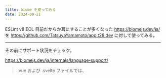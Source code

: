 ```yaml
---
title: biome を使ってみる
date: 2024-09-21
---
```


ESLint v8 EOL 目前だからか耳にすることが多くなった https://biomejs.dev/ja/ を https://github.com/TatsuyaYamamoto/app.t28.dev に対して使ってみる。

---

その前にサポート状況をチェック。

https://biomejs.dev/ja/internals/language-support/

> .vue および .svelte ファイルでは、<script>タグ部分のみがサポートされています。

template, script tag に対してせめて format だけでも動作してくれないと導入は厳しいな...。

---

```shell
pnpm add --save-dev --save-exact @biomejs/biome
```

```shell
( '8')   < $ pnpm biome init

Welcome to Biome! Let's get you started...

Files created

  - biome.json
    Your project configuration. See https://biomejs.dev/reference/configuration

Next Steps

  1. Setup an editor extension
     Get live errors as you type and format when you save.
     Learn more at https://biomejs.dev/guides/integrate-in-editor/

  2. Try a command
     biome check  checks formatting, import sorting, and lint rules.
     biome --help displays the available commands.

  3. Migrate from ESLint and Prettier
     biome migrate eslint   migrates your ESLint configuration to Biome.
     biome migrate prettier migrates your Prettier configuration to Biome.

  4. Read the documentation
     Find guides and documentation at https://biomejs.dev/guides/getting-started/

  5. Get involved with the community
     Ask questions and contribute on GitHub: https://github.com/biomejs/biome
     Seek for help on Discord: https://discord.gg/BypW39g6Yc
```

出力された設定ファイルが 👇️。[ドキュメントと違うな〜](https://biomejs.dev/ja/guides/getting-started/#%E8%A8%AD%E5%AE%9A)環境毎にふるまいが違うのかな〜と思っていたら、
[ここに書いてあるデフォルトの設定](https://biomejs.dev/ja/guides/configure-biome/#%E3%83%87%E3%83%95%E3%82%A9%E3%83%AB%E3%83%88%E3%81%AE%E8%A8%AD%E5%AE%9A) の通りだった。

```shell
( '8')   < $ cat biome.json
{
	"$schema": "https://biomejs.dev/schemas/1.9.2/schema.json",
	"vcs": {
		"enabled": false,
		"clientKind": "git",
		"useIgnoreFile": false
	},
	"files": {
		"ignoreUnknown": false,
		"ignore": []
	},
	"formatter": {
		"enabled": true,
		"indentStyle": "tab"
	},
	"organizeImports": {
		"enabled": true
	},
	"linter": {
		"enabled": true,
		"rules": {
			"recommended": true
		}
	},
	"javascript": {
		"formatter": {
			"quoteStyle": "double"
		}
	}
}

```

---

とりあえず実行してみる

```shell
$ biome check

(...)

Skipped 59 suggested fixes.
If you wish to apply the suggested (unsafe) fixes, use the command biome check --fix --unsafe

The number of diagnostics exceeds the number allowed by Biome.
Diagnostics not shown: 23590.
Checked 165 files in 965ms. No fixes applied.
Found 399 errors.
check ━━━━━━━━━━━━━━━━━━━━━━━━━━━━━━━━━━━━━━━━━━━━━━━━━━━━━━━━━━━━━━━━━━━━━━━━━━━━━━━━━━━━━━━━━━━━━━

  ✖ Some errors were emitted while running checks.
```

めっちゃでた。

とりあえず全部 disabled にしてみる。

```json
{
  "formatter": {
    "enabled": false
  },
  "organizeImports": {
    "enabled": false
  },
  "linter": {
    "enabled": false
  }
}
```

```shell
( '8')   < $ biome check
Checked 0 files in 3ms. No fixes applied.
internalError/io ━━━━━━━━━━━━━━━━━━━━━━━━━━━━━━━━━━━━━━━━━━━━━━━━━━━━━━━━━━━━━━━━━━━━━━━━━━━━━━━━━━━

  ✖ No files were processed in the specified paths.
```

---

format を `"enabled": true,` にしてみる。

```shell
The number of diagnostics exceeds the number allowed by Biome.
Diagnostics not shown: 130.
Checked 165 files in 238ms. No fixes applied.
Found 144 errors.
check ━━━━━━━━━━━━━━━━━━━━━━━━━━━━━━━━━━━━━━━━━━━━━━━━━━━━━━━━━━━━━━━━━━━━━━━━━━━━━━━━━━━━━━━━━━━━━━

  ✖ Some errors were emitted while running checks.
```

めっちゃ出た。tab の差分指摘が出ているので、`"indentStyle": "space"` にしてみる。

```shell
$ biome check

(...)

The number of diagnostics exceeds the number allowed by Biome.
Diagnostics not shown: 21.
Checked 165 files in 240ms. No fixes applied.
Found 35 errors.
check ━━━━━━━━━━━━━━━━━━━━━━━━━━━━━━━━━━━━━━━━━━━━━━━━━━━━━━━━━━━━━━━━━━━━━━━━━━━━━━━━━━━━━━━━━━━━━━

  ✖ Some errors were emitted while running checks.
```

エラーは減ったけど、まだ多い。 余計なファイルを見るようになってしまった。

```shell
/xxx/app.t28.dev/dist/lovelive/aprilfool-2024/assets/index-DoNMsJFD.js format ━━━━━━━━━━

  ✖ Size of /xxx/app.t28.dev/dist/lovelive/aprilfool-2024/assets/index-DoNMsJFD.js is 1.1 MiB which exceeds configured maximum of 1.0 MiB for this project.
    The file size limit exists to prevent us inadvertently slowing down and loading large files that we shouldn't.
    Use the `files.maxSize` configuration to change the maximum size of files processed.
```

`"ignore"` を設定してみる。

```shell
Checked 135 files in 14ms. No fixes applied.
Found 5 errors.
check ━━━━━━━━━━━━━━━━━━━━━━━━━━━━━━━━━━━━━━━━━━━━━━━━━━━━━━━━━━━━━━━━━━━━━━━━━━━━━━━━━━━━━━━━━━━━━━

  ✖ Some errors were emitted while running checks.
```

現実的な数になった。

`// prettier-ignore` していたコードには `// biome-ignore format:` が必要。

https://biomejs.dev/ja/formatter/#%E3%82%B3%E3%83%BC%E3%83%89%E3%81%AEformat%E3%82%92%E7%84%A1%E5%8A%B9%E3%81%AB%E3%81%99%E3%82%8B

```ts
// 👇️ こっちが biome の format
// prettier-ignore
export const hoge = (
  params: {
    [key in string]?: { [key in string]?: string };
  },
) => {};

// 👇️ こっちが prettier の format
// biome-ignore format:
export const hoge = (params: {
  [key in string]?: { [key in string]?: string };
}) => {};
```

biome のコードの方が好みだな...。

これらを解決して...

```shell
$ biome check --write
Checked 135 files in 17ms. No fixes applied.
```

いぇーい ✌️

---

linter も enable にしてみる。

```shell
$ biome check --max-diagnostics none

Checked 135 files in 29ms. No fixes applied.
Found 151 errors.
check ━━━━━━━━━━━━━━━━━━━━━━━━━━━━━━━━━━━━━━━━━━━━━━━━━━━━━━━━━━━━━━━━━━━━━━━━━━━━━━━━━━━━━━━━━━━━━━

  ✖ Some errors were emitted while running checks.
```

さすがに結構出るな〜。エラーしているルールを取り出してみる。
エラーになったルールを全部標準エラー出力に出力して欲しいから、[`--max-diagnostics`](https://biomejs.dev/ja/reference/cli/#biome-check) を使う。

```shell
( '8')   < $ biome check --max-diagnostics none 2>&1 | grep "lint/" | awk '{print $2}' | sort | uniq
lint/a11y/useValidAnchor
lint/complexity/noBannedTypes
lint/complexity/noForEach
lint/complexity/useLiteralKeys
lint/correctness/useExhaustiveDependencies
lint/style/noNonNullAssertion
lint/style/noUnusedTemplateLiteral
lint/style/useConst
lint/style/useImportType
lint/style/useNumberNamespace
lint/style/useSelfClosingElements
lint/style/useShorthandFunctionType
lint/style/useTemplate
lint/suspicious/noArrayIndexKey
lint/suspicious/noAssignInExpressions
lint/suspicious/noEmptyInterface
lint/suspicious/noExplicitAny
lint/suspicious/noImplicitAnyLet
```

```shell
$ biome lint --only lint/complexity/noBannedTypes
```

って感じでエラーさせたいルールを指定できるのは便利だな〜（この記事を書く場合は)

---

まだ biome を導入するわけではないから、 lint の修正はやめとこ

---

実行速度はさすがに関心するな〜。移行したくなる気持ちも分かる
